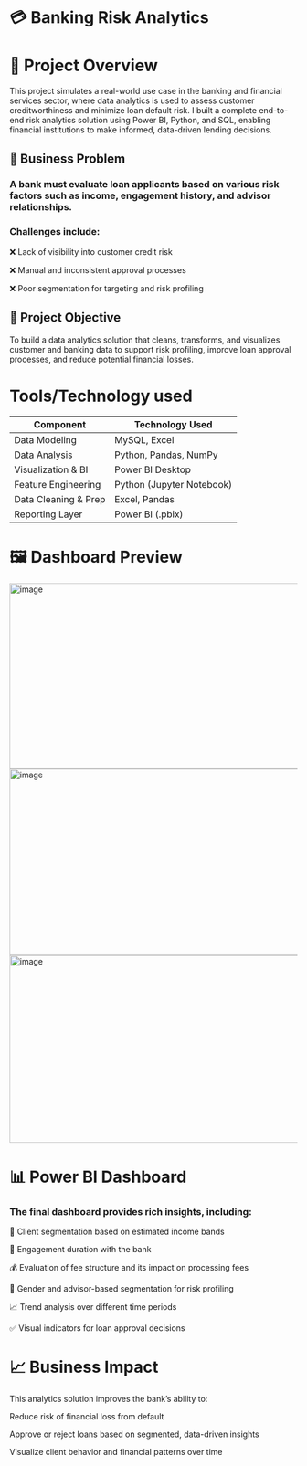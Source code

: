 # 💳 Banking Risk Analytics 


# 📘 Project Overview

This project simulates a real-world use case in the banking and financial services sector, where data analytics is used to assess customer creditworthiness and minimize loan default risk. I built a complete end-to-end risk analytics solution using Power BI, Python, and SQL, enabling financial institutions to make informed, data-driven lending decisions.

## 🎯 Business Problem

### A bank must evaluate loan applicants based on various risk factors such as income, engagement history, and advisor relationships. 

### Challenges include:

❌ Lack of visibility into customer credit risk

❌ Manual and inconsistent approval processes

❌ Poor segmentation for targeting and risk profiling

## 🎯 Project Objective

To build a data analytics solution that cleans, transforms, and visualizes customer and banking data to support risk profiling, improve loan approval processes, and reduce potential financial losses.


# Tools/Technology used

| Component            | Technology Used           |
| -------------------- | ------------------------- |
| Data Modeling        | MySQL, Excel              |
| Data Analysis        | Python, Pandas, NumPy     |
| Visualization & BI   | Power BI Desktop          |
| Feature Engineering  | Python (Jupyter Notebook) |
| Data Cleaning & Prep | Excel, Pandas             |
| Reporting Layer      | Power BI (.pbix)          |


# 🖼️ Dashboard Preview

<img width="586" height="325" alt="image" src="https://github.com/user-attachments/assets/bed31a09-828e-49f4-8c00-65b2f595cf9a" /> 
<img width="596" height="327" alt="image" src="https://github.com/user-attachments/assets/da07499d-6433-47b4-a792-a8424dc964ce" />
<img width="582" height="328" alt="image" src="https://github.com/user-attachments/assets/29031cd8-e63b-42a1-b95b-5e791757e788" />


# 📊 Power BI Dashboard

### The final dashboard provides rich insights, including:

🧍 Client segmentation based on estimated income bands

📅 Engagement duration with the bank

💰 Evaluation of fee structure and its impact on processing fees

👥 Gender and advisor-based segmentation for risk profiling

📈 Trend analysis over different time periods

✅ Visual indicators for loan approval decisions



# 📈 Business Impact

This analytics solution improves the bank’s ability to:

Reduce risk of financial loss from default

Approve or reject loans based on segmented, data-driven insights

Visualize client behavior and financial patterns over time












































